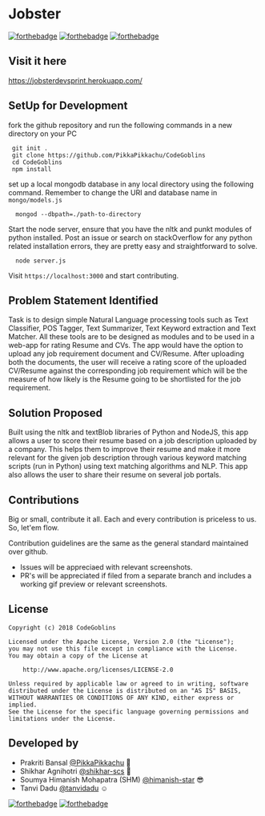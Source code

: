 # Jobster 
[![forthebadge](https://forthebadge.com/images/badges/built-with-love.svg)](https://forthebadge.com) [![forthebadge](https://forthebadge.com/images/badges/made-with-javascript.svg)](https://forthebadge.com) [![forthebadge](https://forthebadge.com/images/badges/made-with-python.svg)](https://forthebadge.com)

## Visit it here 
https://jobsterdevsprint.herokuapp.com/

## SetUp for Development

  fork the github repository and run the following commands in a new directory on your PC
 
 ```
  git init .
  git clone https://github.com/PikkaPikkachu/CodeGoblins
  cd CodeGoblins
  npm install
``` 
  set up a local mongodb database in any local directory using the following command. Remember to change the URI and database name in `mongo/models.js`
   
```
  mongod --dbpath=./path-to-directory
```
  Start the node server, ensure that you have the nltk and punkt modules of python installed. Post an issue or search on stackOverflow for any python related installation errors, they are pretty easy and straightforward to solve.
                                                  
```
  node server.js

```

Visit `https://localhost:3000` and start contributing. 


## Problem Statement Identified 
Task is to design simple Natural Language processing tools such as Text Classifier, POS Tagger, Text Summarizer, Text Keyword extraction and Text Matcher. All these tools are to be designed as modules and to be used in a web-app for rating Resume and CVs. The app would have the option to upload any job requirement document and CV/Resume. After uploading both the documents, the user will receive a rating score of the uploaded CV/Resume against the corresponding job requirement which will be the measure of how likely is the Resume going to be shortlisted for the job requirement.


## Solution Proposed 
Built using the nltk and textBlob libraries of Python and NodeJS, this app allows a user to score their resume based on a job description uploaded by a company. This helps them to improve their resume and make it more relevant for the given job description through various keyword matching scripts (run in Python) using text matching algorithms and NLP. This app also allows the user to share their resume on several job portals.


## Contributions
Big or small, contribute it all. Each and every contribution is priceless to us. So, let'em flow.

Contribution guidelines are the same as the general standard maintained over github.

  - Issues will be appreciaed with relevant screenshots.
  - PR's will be appreciated if filed from a separate branch and includes a working gif preview or relevant screenshots.


## License 
```
Copyright (c) 2018 CodeGoblins

Licensed under the Apache License, Version 2.0 (the "License");
you may not use this file except in compliance with the License.
You may obtain a copy of the License at

    http://www.apache.org/licenses/LICENSE-2.0

Unless required by applicable law or agreed to in writing, software
distributed under the License is distributed on an "AS IS" BASIS,
WITHOUT WARRANTIES OR CONDITIONS OF ANY KIND, either express or implied.
See the License for the specific language governing permissions and
limitations under the License.
```

## Developed by 
 - Prakriti Bansal [@PikkaPikkachu](https://github.com/PikkaPikkachu)  :ghost:
 - Shikhar Agnihotri [@shikhar-scs](https://github.com/shikhar-scs)  :slightly_smiling_face:
 - Soumya Himanish Mohapatra (SHM) [@himanish-star](https://github.com/himanish-star)  :sunglasses:
 - Tanvi Dadu [@tanvidadu](https://github.com/tanvidadu)  :relaxed:


[![forthebadge](https://forthebadge.com/images/badges/uses-badges.svg)](https://forthebadge.com) [![forthebadge](https://forthebadge.com/images/badges/gluten-free.svg)](https://forthebadge.com) 
